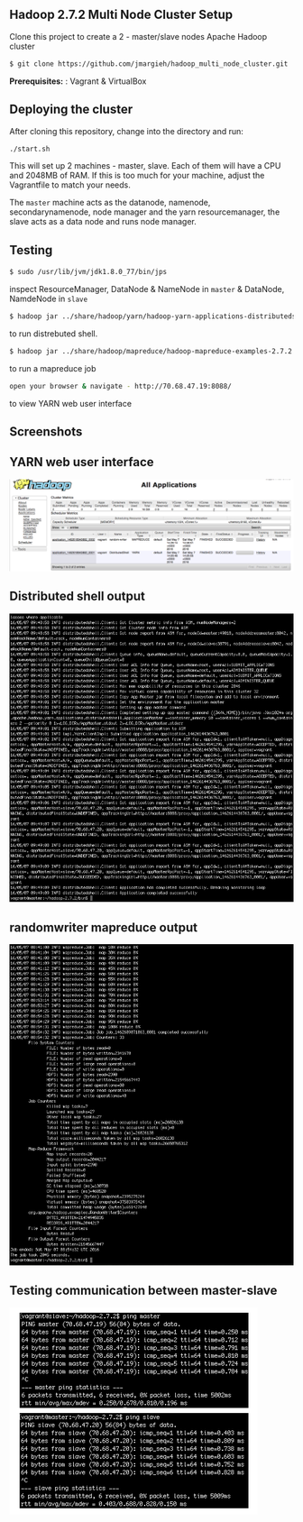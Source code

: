 
Hadoop 2.7.2 Multi Node Cluster Setup
-------------
Clone this project to create a 2 - master/slave nodes Apache Hadoop cluster
```sh
$ git clone https://github.com/jmargieh/hadoop_multi_node_cluster.git
```
**Prerequisites:** : Vagrant & VirtualBox

Deploying the cluster
-------------
After cloning this repository, change into the directory and run:
```sh
./start.sh
```
This will set up 2 machines - master, slave. Each of them will have a CPU and 2048MB of RAM. If this is too much for your machine, adjust the Vagrantfile to match your needs.

The `master` machine acts as the datanode, namenode, secondarynamenode, node manager and the yarn resourcemanager, the slave acts as a data node and runs node manager.


Testing
-------------
```sh
$ sudo /usr/lib/jvm/jdk1.8.0_77/bin/jps
```
inspect ResourceManager, DataNode & NameNode in `master` & DataNode, NamdeNode in `slave`

```sh
$ hadoop jar ../share/hadoop/yarn/hadoop-yarn-applications-distributedshell-2.7.2.jar \org.apache.hadoop.yarn.applications.distributedshell.Client \--jar ../share/hadoop/yarn/hadoop-yarn-applications-distributedshell-2.7.2.jar \--shell_command date --num_containers 2 --master_memory 1024
```
to run distrebuted shell.

```sh
$ hadoop jar ../share/hadoop/mapreduce/hadoop-mapreduce-examples-2.7.2.jar randomwriter \out
```
to run a mapreduce job

```sh
open your browser & navigate - http://70.68.47.19:8088/
```
to view YARN web user interface

Screenshots
-------------

YARN web user interface
-------------
![yarn web user interface](https://raw.githubusercontent.com/jmargieh/hadoop_multi_node_cluster/master/hadoop-yarn-web-ui.png)


Distributed shell output
-------------
![distributed shell output](https://raw.githubusercontent.com/jmargieh/hadoop_multi_node_cluster/master/distributed-shell-succeed.png)

randomwriter mapreduce output
-------------
![mapreduce output](https://raw.githubusercontent.com/jmargieh/hadoop_multi_node_cluster/master/randomwriter-mapreduce-success.png)

Testing communication between master-slave
-------------
![master slave communication](https://raw.githubusercontent.com/jmargieh/hadoop_multi_node_cluster/master/master-slave-comunication.png)
